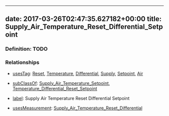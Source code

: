 
---
date: 2017-03-26T02:47:35.627182+00:00
title: Supply_Air_Temperature_Reset_Differential_Setpoint
---
### Definition: TODO

### Relationships

* [usesTag](https://brickschema.org/schema/1.0/BrickFrame#usesTag): [Reset](https://brickschema.org/schema/1.0/BrickTag#Reset), [Temperature](https://brickschema.org/schema/1.0/BrickTag#Temperature), [Differential](https://brickschema.org/schema/1.0/BrickTag#Differential), [Supply](https://brickschema.org/schema/1.0/BrickTag#Supply), [Setpoint](https://brickschema.org/schema/1.0/BrickTag#Setpoint), [Air](https://brickschema.org/schema/1.0/BrickTag#Air)

* [subClassOf](http://www.w3.org/2000/01/rdf-schema#subClassOf): [Supply_Air_Temperature_Setpoint](https://brickschema.org/schema/1.0/Brick#Supply_Air_Temperature_Setpoint), [Temperature_Differential_Reset_Setpoint](https://brickschema.org/schema/1.0/Brick#Temperature_Differential_Reset_Setpoint)

* [label](http://www.w3.org/2000/01/rdf-schema#label): Supply Air Temperature Reset Differential Setpoint

* [usesMeasurement](https://brickschema.org/schema/1.0/BrickFrame#usesMeasurement): [Supply_Air_Temperature_Reset_Differential](https://brickschema.org/schema/1.0/Brick#Supply_Air_Temperature_Reset_Differential)
